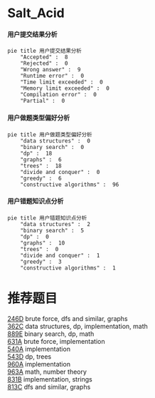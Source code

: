 # Salt_Acid

<!-- tabs:start -->



#### **用户提交结果分析**

```mermaid
pie title 用户提交结果分析
    "Accepted" :  8
    "Rejected" :  0
    "Wrong answer" :  9
    "Runtime error" :  0
    "Time limit exceeded" :  0
    "Memory limit exceeded" :  0
    "Compilation error" :  0
    "Partial" :  0
```

#### **用户做题类型偏好分析**

```mermaid
pie title 用户做题类型偏好分析
    "data structures" :  0
    "binary search" :  0
    "dp" :  18
    "graphs" :  6
    "trees" :  18
    "divide and conquer" :  0
    "greedy" :  6
    "constructive algorithms" :  96
```
#### **用户错题知识点分析**

```mermaid
pie title 用户错题知识点分析
    "data structures" :  2
    "binary search" :  5
    "dp" :  0
    "graphs" :  10
    "trees" :  0
    "divide and conquer" :  1
    "greedy" :  3
    "constructive algorithms" :  1
```



<!-- tabs:end -->
# 推荐题目
[246D](https://codeforces.com/contest/246/problem/D)		brute force,
                        dfs and similar,
                        graphs		  
[362C](https://codeforces.com/contest/362/problem/C)		data structures,
                        dp,
                        implementation,
                        math		  
[889E](https://codeforces.com/contest/889/problem/E)		binary search,
                        dp,
                        math		  
[631A](https://codeforces.com/contest/631/problem/A)		brute force,
                        implementation		  
[540A](https://codeforces.com/contest/540/problem/A)		implementation		  
[543D](https://codeforces.com/contest/543/problem/D)		dp,
                        trees		  
[960A](https://codeforces.com/contest/960/problem/A)		implementation		  
[963A](https://codeforces.com/contest/963/problem/A)		math,
                        number theory		  
[831B](https://codeforces.com/contest/831/problem/B)		implementation,
                        strings		  
[813C](https://codeforces.com/contest/813/problem/C)		dfs and similar,
                        graphs		  
